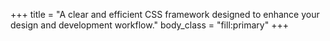 +++
title = "A clear and efficient CSS framework designed to enhance your design and development workflow."
body_class = "fill:primary"
+++
